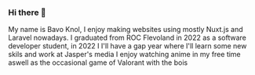 ### Hi there 👋
My name is Bavo Knol, I enjoy making websites using mostly Nuxt.js and Laravel nowadays.
I graduated from ROC Flevoland in 2022 as a software developer student, in 2022 I I'll have a gap year where I'll learn some new skils and work at Jasper's media
I enjoy watching anime in my free time aswell as the occasional game of Valorant with the bois
